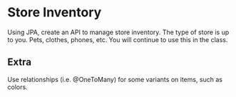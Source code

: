 # Store Inventory

Using JPA, create an API to manage store inventory. The type of store is up to you. Pets, clothes, phones, etc. You will continue to use this in the class.

## Extra

Use relationships (i.e. @OneToMany) for some variants on items, such as colors.
